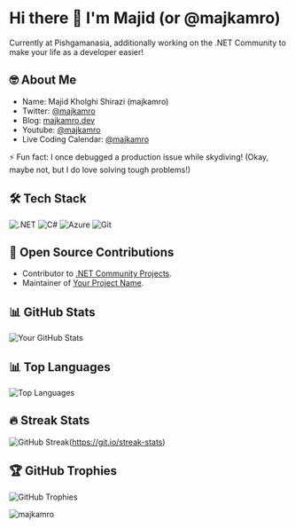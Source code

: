 # Hi there 👋 I'm Majid (or @majkamro)

Currently at Pishgamanasia, additionally working on the .NET Community to make your life as a developer easier!

## 🤓 About Me

- Name: Majid Kholghi Shirazi (majkamro)
- Twitter: [@majkamro](https://twitter.com/majkamro)
- Blog: [majkamro.dev](https://majkamro.dev)
- Youtube: [@majkamro](https://www.youtube.com/@majkamro)
- Live Coding Calendar: [@majkamro](https://www.lu.ma/@majkamro)

⚡ Fun fact: I once debugged a production issue while skydiving! (Okay, maybe not, but I do love solving tough problems!)

## 🛠️ Tech Stack
![.NET](https://img.shields.io/badge/-.NET-512BD4?logo=.net&logoColor=white)
![C#](https://img.shields.io/badge/-C%23-239120?logo=c-sharp&logoColor=white)
![Azure](https://img.shields.io/badge/-Azure-0078D4?logo=microsoft-azure&logoColor=white)
![Git](https://img.shields.io/badge/-Git-F05032?logo=git&logoColor=white)

## 🌟 Open Source Contributions
- Contributor to [.NET Community Projects](https://github.com/dotnet).
- Maintainer of [Your Project Name](https://github.com/your-repo).

## 📊 GitHub Stats
![Your GitHub Stats](https://github-readme-stats.vercel.app/api?username=majkamro&show_icons=true&theme=radical)

## 📊 Top Languages
![Top Languages](https://github-readme-stats.vercel.app/api/top-langs/?username=majkamro&layout=compact&theme=radical)

## 🔥 Streak Stats
![GitHub Streak](https://github-readme-streak-stats.herokuapp.com?user=majkamro&short_numbers=true&date_format=M%20j%5B%2C%20Y%5D&mode=weekly)(https://git.io/streak-stats)

## 🏆 GitHub Trophies
![GitHub Trophies](https://github-profile-trophy.vercel.app/?username=majkamro&theme=onedark)

<p align="left"> <img src="https://komarev.com/ghpvc/?username=majkamro&label=Profile%20views&color=0e75b6&style=flat" alt="majkamro" /> </p>

<!---
majkamro/ReadMe is a ✨ special ✨ repository because its `README.md` (this file) appears on your GitHub profile.
You can click the Preview link to take a look at your changes.
--->
